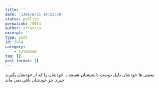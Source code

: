 ```yaml
---
title: ''
date: '1396/6/25 14:51:00'
status: publish
permalink: /5914
author: straxico
excerpt: ''
type: post
id: 5914
category:
    - tytomood
tag: []
post_format: []
---
```

بعضی ها خودشان دلیل دوست داشتنشان هستند… خودشان را که از خودشان بگیرند چیزی جز خودشان باقی نمی ماند